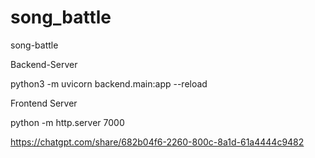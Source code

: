 # song_battle
song-battle

Backend-Server

 python3 -m uvicorn backend.main:app --reload

Frontend Server

 python -m http.server 7000



https://chatgpt.com/share/682b04f6-2260-800c-8a1d-61a4444c9482
